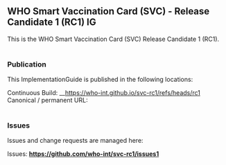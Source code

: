 WHO Smart Vaccination Card (SVC) - Release Candidate 1 (RC1) IG
---
This is the WHO Smart Vaccination Card (SVC) Release Candidate 1 (RC1).
<br> </br>
###
### Publication
This ImplementationGuide is published in the following locations:

Continuous Build: __https://who-int.github.io/svc-rc1/refs/heads/rc1  
Canonical / permanent URL: 
<br> </br>

### Issues
Issues and change requests are managed here:  

Issues:  __https://github.com/who-int/svc-rc1/issues1__  
